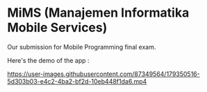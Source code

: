 # MiMS (Manajemen Informatika Mobile Services)

Our submission for Mobile Programming final exam.

Here's the demo of the app :

https://user-images.githubusercontent.com/87349564/179350516-5d303b03-e4c2-4ba2-bf2d-10eb448f1da6.mp4